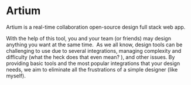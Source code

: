 # Artium
Artium is a real-time collaboration open-source design full stack web app.

With the help of this tool, you and your team (or friends) may design anything you want at the same time.  As we all know, design tools can be challenging to use due to several integrations, managing complexity and difficulty (what the heck does that even mean? ), and other issues. By providing basic tools and the most popular integrations that your design needs, we aim to eliminate all the frustrations of a simple designer (like myself).
